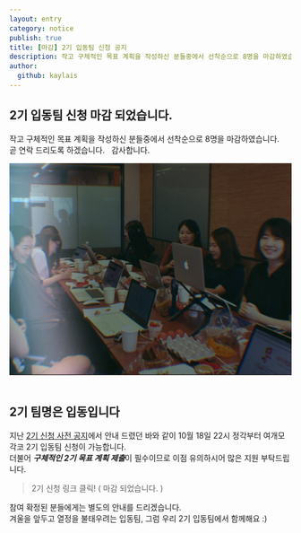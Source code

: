 ```yaml
---
layout: entry
category: notice
publish: true
title: [마감] 2기 입동팀 신청 공지
description: 작고 구체적인 목표 계획을 작성하신 분들중에서 선착순으로 8명을 마감하였습니다.  
author:
  github: kaylais
---  
```


## 2기 입동팀 신청 마감 되었습니다.  
작고 구체적인 목표 계획을 작성하신 분들중에서 선착순으로 8명을 마감하였습니다.  
곧 연락 드리도록 하겠습니다.  
감사합니다. 

<img src="/images/cover.jpg" alt="">  

## 2기 팀명은 입동입니다  

지난 [2기 신청 사전 공지](/notice/2017/10/10/read-me)에서 안내 드렸던 바와 같이 10월 18일 22시 정각부터 여개모각코 2기 입동팀 신청이 가능합니다.  
더불어 ***구체적인 2기 목표 계획 제출***이 필수이므로 이점 유의하시어 많은 지원 부탁드립니다.  
  
> 2기 신청 링크 클릭! ( 마감 되었습니다. )

참여 확정된 분들에게는 별도의 안내를 드리겠습니다.    
겨울을 앞두고 열정을 불태우려는 입동팀, 그럼 우리 2기 입동팀에서 함께해요 :)  

